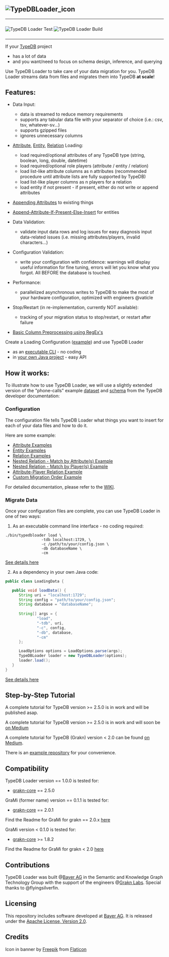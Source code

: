 

![TypeDBLoader_icon](https://github.com/bayer-science-for-a-better-life/grami/blob/master/typedbloader.png?raw=true)
---
---
### 
![TypeDB Loader Test](https://github.com/bayer-science-for-a-better-life/grami/workflows/GraMi%20Test/badge.svg?branch=master)
![TypeDB Loader Build](https://github.com/bayer-science-for-a-better-life/grami/workflows/GraMi%20Build/badge.svg)
###

---

If your [TypeDB](https://github.com/vaticle/typedb) project
 - has a lot of data
 - and you want/need to focus on schema design, inference, and querying

Use TypeDB Loader to take care of your data migration for you. TypeDB Loader streams data from files and migrates them into TypeDB **at scale**!
 
## Features:
 - Data Input:
    - data is streamed to reduce memory requirements
    - supports any tabular data file with your separator of choice (i.e.: csv, tsv, whatever-sv...)
    - supports gzipped files
    - ignores unnecessary columns
 - [Attribute](), [Entity](), [Relation]() Loading:
    - load required/optional attributes of any TypeDB type (string, boolean, long, double, datetime)
    - load required/optional role players (attribute / entity / relation)
    - load list-like attribute columns as n attributes (recommended procedure until attribute lists are fully supported by TypeDB)
    - load list-like player columns as n players for a relation
    - load entity if not present - if present, either do not write or append attributes
 - [Appending Attributes]() to existing things
 - [Append-Attribute-If-Present-Else-Insert]() for entities
 - Data Validation:
    - validate input data rows and log issues for easy diagnosis input data-related issues (i.e. missing attributes/players, invalid characters...)
 - Configuration Validation:
    - write your configuration with confidence: warnings will display useful information for fine tuning, errors will let you know what you forgot. All BEFORE the database is touched.
 - Performance:
    - parallelized asynchronous writes to TypeDB to make the most of your hardware configuration, optimized with engineers @vaticle
 - Stop/Restart (in re-implementation, currently NOT available):
    - tracking of your migration status to stop/restart, or restart after failure

 - [Basic Column Preprocessing using RegEx's]()

Create a Loading Configuration ([example]()) and use TypeDB Loader
 - as an [executable CLI]() - no coding 
 - in [your own Java project]() - easy API

## How it works:

To illustrate how to use TypeDB Loader, we will use a slightly extended version of the "phone-calls" example [dataset]() and [schema]() from the TypeDB developer documentation:

### Configuration

The configuration file tells TypeDB Loader what things you want to insert for each of your data files and how to do it. 

Here are some example:

 - [Attribute Examples]()
 - [Entity Examples]()
 - [Relation Examples]()
 - [Nested Relation - Match by Attribute(s) Example]()
 - [Nested Relation - Match by Player(s) Example]()
 - [Attribute-Player Relation Example]()
 - [Custom Migration Order Example]()

For detailed documentation, please refer to the [WIKI](https://github.com/bayer-science-for-a-better-life/grami/wiki).

### Migrate Data

Once your configuration files are complete, you can use TypeDB Loader in one of two ways:

 1. As an executable command line interface - no coding required:

```Shell
./bin/typedbloader load \
                -tdb localhost:1729, \
                -c /path/to/your/config.json \
                -db databaseName \
                -cm
```

[See details here]()

 2. As a dependency in your own Java code:

```Java
public class LoadingData {

   public void loadData() {
      String uri = "localhost:1729";
      String config = "path/to/your/config.json";
      String database = "databaseName";
      
      String[] args = {
              "load",
              "-tdb", uri,
              "-c", config,
              "-db", database,              
              "-cm"
      };

      LoadOptions options = LoadOptions.parse(args);
      TypeDBLoader loader = new TypeDBLoader(options);
      loader.load();
   }
}
```

[See details here]()


## Step-by-Step Tutorial

A complete tutorial for TypeDB version >= 2.5.0 is in work and will be published asap.

A complete tutorial for TypeDB version >= 2.5.0 is in work and will soon be [on Medium]()

A complete tutorial for TypeDB (Grakn) version < 2.0 can be found [on Medium](https://medium.com/@hkuich/introducing-grami-a-data-migration-tool-for-grakn-d4051582f867).

There is an [example repository](https://github.com/bayer-science-for-a-better-life/grami-example) for your convenience.

## Compatibility

TypeDB Loader version == 1.0.0 is tested for:
- [grakn-core](https://github.com/vaticle/typedb) == 2.5.0

GraMi (former name) version == 0.1.1 is tested for:
- [grakn-core](https://github.com/vaticle/typedb) == 2.0.1

Find the Readme for GraMi for grakn == 2.0.x [here](https://github.com/bayer-science-for-a-better-life/grami/blob/XXXXX/README.md)

GraMi version < 0.1.0 is tested for: 
 - [grakn-core](https://github.com/vaticle/typedb) >= 1.8.2

Find the Readme for GraMi for grakn < 2.0 [here](https://github.com/bayer-science-for-a-better-life/grami/blob/b3d6d272c409d6c40254354027b49f90b255e1c3/README.md)

## Contributions

TypeDB Loader was built @[Bayer AG](https://www.bayer.com/) in the Semantic and Knowledge Graph Technology Group with the support of the engineers @[Grakn Labs](https://github.com/orgs/vaticle/people). Special thanks to @flyingsilverfin.

## Licensing

This repository includes software developed at [Bayer AG](https://www.bayer.com/).  It is released under the [Apache License, Version 2.0](https://www.apache.org/licenses/LICENSE-2.0).
 
## Credits

Icon in banner by [Freepik](https://www.freepik.com") from [Flaticon](https://www.flaticon.com/)
